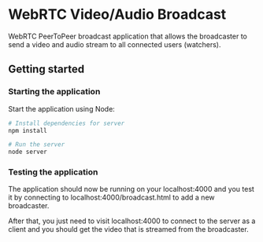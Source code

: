 # WebRTC Video/Audio Broadcast

WebRTC PeerToPeer broadcast application that allows the broadcaster to send a video and audio stream to all connected users (watchers).


## Getting started

### Starting the application

Start the application using Node:

```bash
# Install dependencies for server
npm install

# Run the server
node server
```

### Testing the application

The application should now be running on your localhost:4000 and you test it by connecting to localhost:4000/broadcast.html to add a new broadcaster.

After that, you just need to visit localhost:4000 to connect to the server as a client and you should get the video that is streamed from the broadcaster.